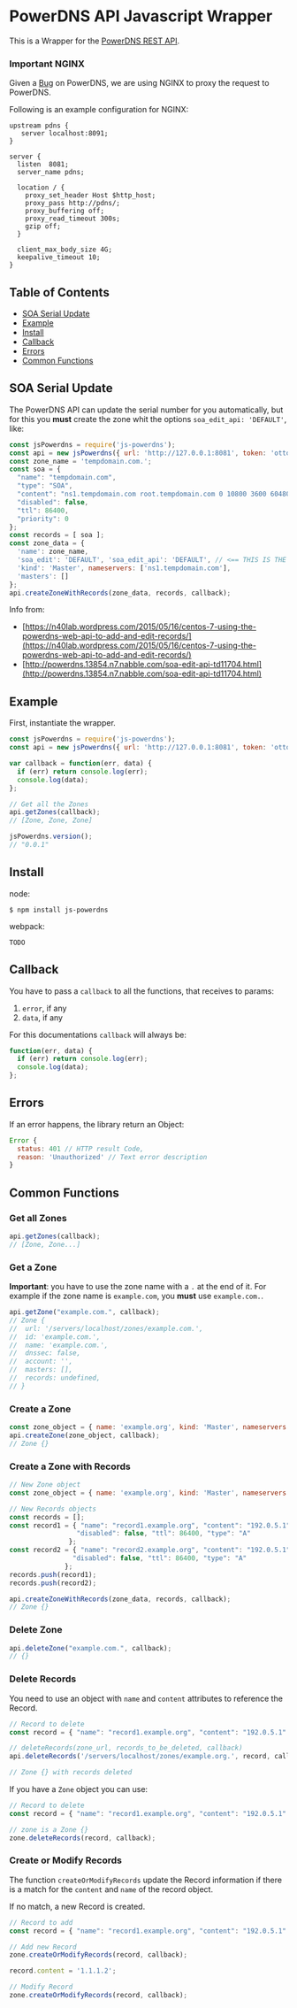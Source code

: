 # PowerDNS API Javascript Wrapper

This is a Wrapper for the [PowerDNS REST API](https://doc.powerdns.com/3/httpapi/api_spec/).

### Important NGINX
Given a [Bug](https://github.com/PowerDNS/pdns/issues/3723) on PowerDNS, we are using NGINX
to proxy the request to PowerDNS.

Following is an example configuration for NGINX:

```
upstream pdns {
   server localhost:8091;
}

server {
  listen  8081;
  server_name pdns;

  location / {
    proxy_set_header Host $http_host;
    proxy_pass http://pdns/;
    proxy_buffering off;
    proxy_read_timeout 300s;
    gzip off;
  }

  client_max_body_size 4G;
  keepalive_timeout 10;
}
```

## Table of Contents
- [SOA Serial Update](#soa-serial-update)
- [Example](#example)
- [Install](#install)
- [Callback](#callback)
- [Errors](#errors)
- [Common Functions](#common-functions)


## SOA Serial Update
The PowerDNS API can update the serial number for you automatically, but for this you
**must** create the zone whit the options `soa_edit_api: 'DEFAULT'`, like:

```javascript
const jsPowerdns = require('js-powerdns');
const api = new jsPowerdns({ url: 'http://127.0.0.1:8081', token: 'otto' });
const zone_name = 'tempdomain.com.';
const soa = {
  "name": "tempdomain.com",
  "type": "SOA",
  "content": "ns1.tempdomain.com root.tempdomain.com 0 10800 3600 604800 3600",
  "disabled": false,
  "ttl": 86400,
  "priority": 0
};
const records = [ soa ];
const zone_data = {
  'name': zone_name,
  'soa_edit': 'DEFAULT', 'soa_edit_api': 'DEFAULT', // <== THIS IS THE SAUCE
  'kind': 'Master', nameservers: ['ns1.tempdomain.com'],
  'masters': []
};
api.createZoneWithRecords(zone_data, records, callback);
```

Info from:
* [https://n40lab.wordpress.com/2015/05/16/centos-7-using-the-powerdns-web-api-to-add-and-edit-records/](https://n40lab.wordpress.com/2015/05/16/centos-7-using-the-powerdns-web-api-to-add-and-edit-records/)
* [http://powerdns.13854.n7.nabble.com/soa-edit-api-td11704.html](http://powerdns.13854.n7.nabble.com/soa-edit-api-td11704.html)

## Example

First, instantiate the wrapper.
```javascript
const jsPowerdns = require('js-powerdns');
const api = new jsPowerdns({ url: 'http://127.0.0.1:8081', token: 'otto' });

var callback = function(err, data) {
  if (err) return console.log(err);
  console.log(data);
};

// Get all the Zones
api.getZones(callback);
// [Zone, Zone, Zone]

jsPowerdns.version();
// "0.0.1"
```

## Install
node:

```
$ npm install js-powerdns
```

webpack:

```
TODO
```

## Callback
You have to pass a `callback` to all the functions, that receives to params:

1. `error`, if any
2. `data`, if any

For this documentations `callback` will always be:

```javascript
function(err, data) {
  if (err) return console.log(err);
  console.log(data);
};
```

## Errors

If an error happens, the library return an Object:

```javascript
Error {
  status: 401 // HTTP result Code,
  reason: 'Unauthorized' // Text error description
}
```

## Common Functions
### Get all Zones

```javascript
api.getZones(callback);
// [Zone, Zone...]
```

### Get a Zone

**Important**: you have to use the zone name with a `.` at the end of it. For example if the zone name is `example.com`, you **must** use `example.com.`.

```javascript
api.getZone("example.com.", callback);
// Zone {
//  url: '/servers/localhost/zones/example.com.',
//  id: 'example.com.',
//  name: 'example.com.',
//  dnssec: false,
//  account: '',
//  masters: [],
//  records: undefined,
// }
```

### Create a Zone

```javascript
const zone_object = { name: 'example.org', kind: 'Master', nameservers: [] };
api.createZone(zone_object, callback);
// Zone {}
```

### Create a Zone with Records

```javascript
// New Zone object
const zone_object = { name: 'example.org', kind: 'Master', nameservers: [] };

// New Records objects
const records = [];
const record1 = { "name": "record1.example.org", "content": "192.0.5.1",
                 "disabled": false, "ttl": 86400, "type": "A"
               };
const record2 = { "name": "record2.example.org", "content": "192.0.5.1",
                "disabled": false, "ttl": 86400, "type": "A"
              };
records.push(record1);
records.push(record2);

api.createZoneWithRecords(zone_data, records, callback);
// Zone {}
```

### Delete Zone

```javascript
api.deleteZone("example.com.", callback);
// {}
```

### Delete Records

You need to use an object with `name` and `content` attributes to reference the Record.

```javascript
// Record to delete
const record = { "name": "record1.example.org", "content": "192.0.5.1" }

// deleteRecords(zone_url, records_to_be_deleted, callback)
api.deleteRecords('/servers/localhost/zones/example.org.', record, callback)

// Zone {} with records deleted
```

If you have a `Zone` object you can use:

```javascript
// Record to delete
const record = { "name": "record1.example.org", "content": "192.0.5.1" }

// zone is a Zone {}
zone.deleteRecords(record, callback);
```

### Create or Modify Records

The function `createOrModifyRecords` update the Record information if there is a match for the `content` and `name` of the record object.

If no match, a new Record is created.

```javascript
// Record to add
const record = { "name": "record1.example.org", "content": "192.0.5.1" }

// Add new Record
zone.createOrModifyRecords(record, callback);

record.content = '1.1.1.2';

// Modify Record
zone.createOrModifyRecords(record, callback);
```
